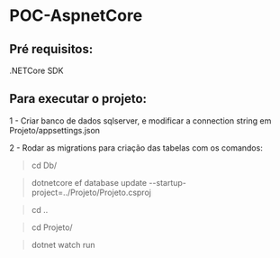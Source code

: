 # POC-AspnetCore

## Pré requisitos:
.NETCore SDK

## Para executar o projeto:

1 - Criar banco de dados sqlserver, e modificar a connection string em Projeto/appsettings.json

2 - Rodar as migrations para criação das tabelas com os comandos:

> cd Db/

> dotnetcore ef database update --startup-project=../Projeto/Projeto.csproj

> cd ..

> cd Projeto/

> dotnet watch run
